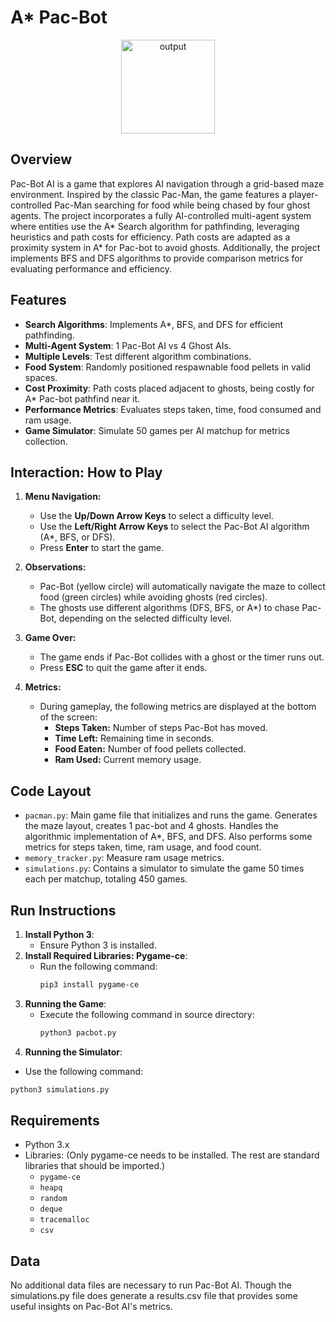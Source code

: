 # A* Pac-Bot

<div align="center">
  <img src="https://github.com/user-attachments/assets/8b4bec90-cd7a-48f6-bd48-e874c8b06198" alt="output" width="150"/>
</div>

## Overview
Pac-Bot AI is a game that explores AI navigation through a grid-based maze environment. Inspired by the classic Pac-Man, the game features a player-controlled Pac-Man searching for food while being chased by four ghost agents. The project incorporates a fully AI-controlled multi-agent system where entities use the A* Search algorithm for pathfinding, leveraging heuristics and path costs for efficiency. Path costs are adapted as a proximity system in A* for Pac-bot to avoid ghosts. Additionally, the project implements BFS and DFS algorithms to provide comparison metrics for evaluating performance and efficiency.

## Features
- **Search Algorithms**: Implements A*, BFS, and DFS for efficient pathfinding.
- **Multi-Agent System**: 1 Pac-Bot AI vs 4 Ghost AIs.
- **Multiple Levels**: Test different algorithm combinations.
- **Food System**: Randomly positioned respawnable food pellets in valid spaces.
- **Cost Proximity**: Path costs placed adjacent to ghosts, being costly for A* Pac-bot pathfind near it.
- **Performance Metrics**: Evaluates steps taken, time, food consumed and ram usage.
- **Game Simulator**: Simulate 50 games per AI matchup for metrics collection. 

## Interaction: How to Play
1. **Menu Navigation:**
   - Use the **Up/Down Arrow Keys** to select a difficulty level.
   - Use the **Left/Right Arrow Keys** to select the Pac-Bot AI algorithm (A*, BFS, or DFS).
   - Press **Enter** to start the game.

2. **Observations:**
   - Pac-Bot (yellow circle) will automatically navigate the maze to collect food (green circles) while avoiding ghosts (red circles).
   - The ghosts use different algorithms (DFS, BFS, or A*) to chase Pac-Bot, depending on the selected difficulty level.

4. **Game Over:**
   - The game ends if Pac-Bot collides with a ghost or the timer runs out.
   - Press **ESC** to quit the game after it ends.

5. **Metrics:**
   - During gameplay, the following metrics are displayed at the bottom of the screen:
     - **Steps Taken:** Number of steps Pac-Bot has moved.
     - **Time Left:** Remaining time in seconds.
     - **Food Eaten:** Number of food pellets collected.
     - **Ram Used:** Current memory usage.

## Code Layout
- `pacman.py`: Main game file that initializes and runs the game. Generates the maze layout,
creates 1 pac-bot and 4 ghosts. Handles the algorithmic implementation of A*, BFS, and DFS.
Also performs some metrics for steps taken, time, ram usage, and food count. 
- `memory_tracker.py`: Measure ram usage metrics. 
- `simulations.py`: Contains a simulator to simulate the game 50 times each per matchup, totaling 450 games. 

## Run Instructions
1. **Install Python 3**:
   - Ensure Python 3 is installed.
2. **Install Required Libraries: Pygame-ce**:
   - Run the following command:
     ```bash
     pip3 install pygame-ce
     ```
3. **Running the Game**:
   - Execute the following command in source directory:
     ```bash
     python3 pacbot.py
     ```
4. **Running the Simulator**:
  - Use the following command:
  ```bash
  python3 simulations.py
  ```

## Requirements
- Python 3.x
- Libraries: (Only pygame-ce needs to be installed. The rest are standard libraries that should be imported.)
  - `pygame-ce`
  - `heapq`
  - `random`
  - `deque`
  - `tracemalloc`
  - `csv` 

## Data
No additional data files are necessary to run Pac-Bot AI.
Though the simulations.py file does generate a results.csv file that provides some useful insights
on Pac-Bot AI's metrics. 
